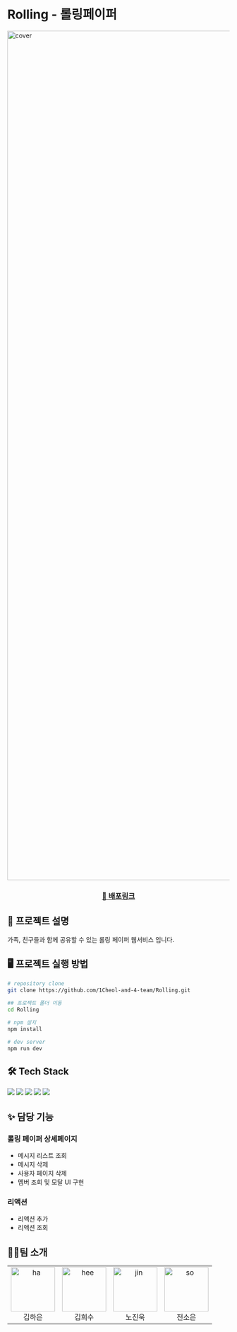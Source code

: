 # Rolling - 롤링페이퍼
<img width="1920" alt="cover" src="https://github.com/1Cheol-and-4-team/Rolling/assets/77719310/3ab8e1b7-407e-4d98-9cb2-1be94a51a8e3">

<div align="center">
  
### [🔗 배포링크](https://rolling-3df.pages.dev/)
  
</div>

## 📑 프로젝트 설명
가족, 친구들과 함께 공유할 수 있는 롤링 페이퍼 웹서비스 입니다.

## 🖥️ 프로젝트 실행 방법
```bash
# repository clone
git clone https://github.com/1Cheol-and-4-team/Rolling.git

## 프로젝트 폴더 이동
cd Rolling

# npm 설치
npm install

# dev server
npm run dev
```

## 🛠️ Tech Stack
<img src="https://img.shields.io/badge/React-61DAFB?style=for-the-badge&logo=react&logoColor=white"> <img src="https://img.shields.io/badge/React Router-CA4245?style=for-the-badge&logo=reactrouter&logoColor=white"> <img src="https://img.shields.io/badge/SCSS-CC6699?style=for-the-badge&logo=sass&logoColor=white"> <img src="https://img.shields.io/badge/REACT QUILL-0088CC?style=for-the-badge&logoColor=white"> <img src="https://img.shields.io/badge/Vite-646CFF?style=for-the-badge&logo=vite&logoColor=white">

## ✨ 담당 기능
### 롤링 페이퍼 상세페이지
- 메시지 리스트 조회
- 메시지 삭제
- 사용자 페이지 삭제
- 멤버 조회 및 모달 UI 구현
### 리액션
- 리액션 추가
- 리액션 조회

## 👩‍💻팀 소개
<table>
  <tbody>
    <tr>
      <td align="center">
        <img width="100px" alt="ha" src="https://github.com/1Cheol-and-4-team/Rolling/assets/77719310/20305fcc-f310-4775-93fe-0cd6c5814c94">
        <br />김하은
      </td>
      <td align="center">
        <img width="100px" alt="hee" src="https://github.com/1Cheol-and-4-team/Rolling/assets/77719310/b6f6f9d5-a852-4dc1-9601-15705b84bbe2">
        <br />김희수
      </td>
      <td align="center">
        <img width="100px" alt="jin" src="https://github.com/1Cheol-and-4-team/Rolling/assets/77719310/75380fed-d1ec-4b5f-9e28-478b464d65ec">
        <br />노진욱
      </td>
      <td align="center">
        <img width="100px" alt="so" src="https://github.com/1Cheol-and-4-team/Rolling/assets/77719310/5e236ba8-6220-4617-af94-226d096a0a1a">
        <br />전소은
      </td>
  </tbody>
</table>

